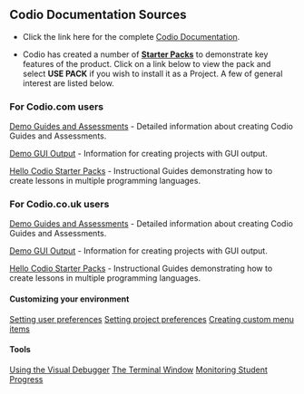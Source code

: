 

## Codio Documentation Sources
- Click the link here for the complete  [Codio Documentation](https://docs.codio.com/).

- Codio has created a number of [**Starter Packs**](https://docs.codio.com/develop/develop/packs/packs.html#id1) to demonstrate key features of the product. Click on a link below to view the pack and select **USE PACK** if you wish to install it as a Project. A few of general interest are listed below.

### For Codio.com users

[Demo Guides and Assessments](https://codio.com/home/starter-packs/cc68d38b-b0ea-4825-9814-46a3594c2b11/) - Detailed information about creating Codio Guides and Assessments.

[Demo GUI Output](https://codio.com/home/starter-packs/d9c00215-ec2a-46e7-b64e-85fab45b0872) - Information for creating projects with GUI output.

[Hello Codio Starter Packs](https://codio.com/home/starter-packs?tab=2&sDirection=desc&sProp=installCount&filter=hello+codio) - Instructional Guides demonstrating how to create lessons in multiple programming languages.

### For Codio.co.uk users

[Demo Guides and Assessments](https://codio.co.uk/home/starter-packs/7c69bc1a-7f20-4cd1-a726-63a1c056790f) - Detailed information about creating Codio Guides and Assessments.

[Demo GUI Output](https://codio.co.uk/home/starter-packs/122198ef-440d-4b45-87f7-49f043da1b61) - Information for creating projects with GUI output.

[Hello Codio Starter Packs](https://codio.co.uk/home/starter-packs?tab=2&sDirection=desc&sProp=installCount&filter=hello+codio) - Instructional Guides demonstrating how to create lessons in multiple programming languages.

#### Customizing your environment 
[Setting user preferences](https://docs.codio.com/common/settings/user-profile.html#id1)
[Setting project preferences](https://docs.codio.com/common/settings/project-prefs.html)
[Creating custom menu items](https://docs.codio.com/develop/develop/ide/boxes/runmenu.html#customizable-run-menu)

#### Tools
[Using the Visual Debugger](https://docs.codio.com/develop/develop/ide/debugger/debugger.html)
[The Terminal Window](https://docs.codio.com/common/develop/ide/boxes/terminal.html#terminal)
[Monitoring Student Progress](https://docs.codio.com/instructors/teaching/grading/grading.html#id1)




